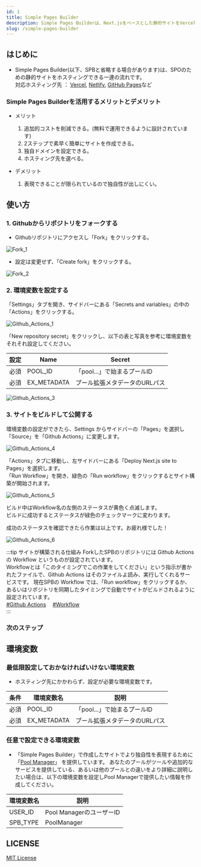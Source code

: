 ```yaml
---
id: 1
title: Simple Pages Builder
description: Simple Pages Builderは、Next.jsをベースとした静的サイトをVercelにホスティングできる一連の流れです。
slug: /simple-pages-builder
---
```


## はじめに
- Simple Pages Builder(以下、SPBと省略する場合があります)は、SPOのための静的サイトをホスティングできる一連の流れです。  
対応ホスティング先 ： [Vercel](https://vercel.com/), [Netlify](https://www.netlify.com/), [GitHub Pages](https://docs.github.com/ja/pages/getting-started-with-github-pages/about-github-pages)など  

### Simple Pages Builderを活用するメリットとデメリット
- メリット
  1. 追加的コストを削減できる。(無料で運用できるように設計されています)
  2. 2ステップで素早く簡単にサイトを作成できる。
  3. 独自ドメインを設定できる。
  4. ホスティング先を選べる。

- デメリット
  1. 表現できることが限られているので独自性が出しにくい。

## 使い方
### 1. Githubからリポジトリをフォークする
- Githubリポジトリにアクセスし「Fork」をクリックする。  

![Fork_1](/img/poolmanager/spb_github_fork_1.png)  

- 設定は変更せず、「Create fork」をクリックする。  

![Fork_2](/img/poolmanager/spb_github_fork_2.png)  

### 2. 環境変数を設定する
「Settings」タブを開き、サイドバーにある「Secrets and variables」の中の「Actions」をクリックする。  

![Github_Actions_1](/img/poolmanager/github_Actions_1.png)  

「New repository secret」をクリックし、以下の表と写真を参考に環境変数をそれそれ設定してください。  

|  設定  |  Name  | Secret  |
|  ----  |  ----  |  --- |
|  必須  |  POOL_ID  | 「pool...」で始まるプールID  |
|  必須  |  EX_METADATA  | プール拡張メタデータのURLパス  |

![Github_Actions_3](/img/poolmanager/github_Actions_3.png)  

### 3. サイトをビルドして公開する
環境変数の設定ができたら、Settings からサイドバーの「Pages」を選択し「Source」を「Github Actions」に変更します。

![Github_Actions_4](/img/poolmanager/github_Actions_5.png)  

「Actions」タブに移動し、左サイドバーにある「Deploy Next.js site to Pages」を選択します。  
「Run Workflow」を開き、緑色の「Run workflow」をクリックするとサイト構築が開始されます。

![Github_Actions_5](/img/poolmanager/github_Actions_4.png)  

ビルド中はWorkflow名の左側のステータスが黄色く点滅します。  
ビルドに成功するとステータスが緑色のチェックマークに変わります。

成功のステータスを確認できたら作業は以上です。お疲れ様でした！

![Github_Actions_6](/img/poolmanager/github_Actions_6.png)  

:::tip サイトが構築される仕組み
ForkしたSPBのリポジトリには Github Actions の Workflow というものが設定されています。  
Workflowとは「このタイミングでこの作業をしてください」という指示が書かれたファイルで、Github Actions はそのファイルよ読み、実行してくれるサービスです。
現在SPBの Workflow では、「Run workflow」をクリックするか、あるいはリポジトリを同期したタイミングで自動でサイトがビルドされるように設定されています。  
[#Github Actions](https://docs.github.com/ja/actions)　
[#Workflow](https://docs.github.com/ja/actions/using-workflows/workflow-syntax-for-github-actions)  
:::

### 次のステップ


## 環境変数
### 最低限設定しておかなければいけない環境変数
- ホスティング先にかかわらず、設定が必要な環境変数です。

|  条件  |  環境変数名  | 説明  |
|  ----  |  ----  |  --- |
|  必須  |  POOL_ID  | 「pool...」で始まるプールID  |
|  必須  |  EX_METADATA  | プール拡張メタデータのURLパス  |

### 任意で設定できる環境変数
- 「Simple Pages Builder」で作成したサイトでより独自性を表現するために「[Pool Manager](https://poolmanager.vercel.app/)」 を提供しています。
あなたのプールがツールや追加的なサービスを提供している、あるいは他のプールとの違いをより詳細に説明したい場合は、以下の環境変数を設定しPool Managerで提供したい情報を作成してください。

|  環境変数名  | 説明  |
|  ----  |  --- |
|  USER_ID  | Pool ManagerのユーザーID |
|  SPB_TYPE  | PoolManager |

## LICENSE
[MIT License](https://github.com/449sabu/poolmanager-spb/blob/main/LICENSE)  
